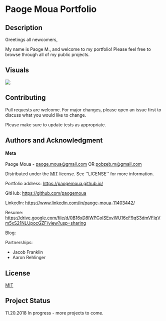 # Paoge Moua Portfolio

## Description
Greetings all newcomers,

My name is Paoge M., and welcome to my portfolio! Please feel free to browse through all of my public projects. 

## Visuals

![](portfolio_frontpage.png)

## Contributing
Pull requests are welcome. For major changes, please open an issue first to discuss what you would like to change.

Please make sure to update tests as appropriate.

## Authors and Acknowledgment
#### Meta
Paoge Moua - paoge.moua@gmail.com OR pobzeb.m@gmail.com

Distributed under the [MIT] license. See ''LICENSE'' for more information.

Portfolio address: https://paogemoua.github.io/

GitHub: https://github.com/paogemoua

LinkedIn: https://www.linkedin.com/in/paoge-moua-11403442/

Resume: https://drive.google.com/file/d/0B16xD8lWPCoISExvWU16cF9qS3dmVFlqVm5xS21NLUpocGZF/view?usp=sharing

Blog: 

Partnerships:
* Jacob Franklin
* Aaron Rehlinger

## License
[MIT]

## Project Status
11.20.2018 In progress - more projects to come. 

<!-- Linked -->
[MIT]: https://choosealicense.com/licenses/mit/